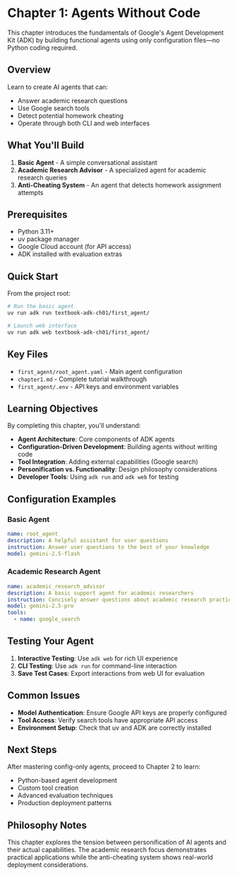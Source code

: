 # Chapter 1: Agents Without Code

This chapter introduces the fundamentals of Google's Agent Development Kit (ADK) by building functional agents using only configuration files—no Python coding required.

## Overview

Learn to create AI agents that can:
- Answer academic research questions
- Use Google search tools
- Detect potential homework cheating
- Operate through both CLI and web interfaces

## What You'll Build

1. **Basic Agent** - A simple conversational assistant
2. **Academic Research Advisor** - A specialized agent for academic research queries
3. **Anti-Cheating System** - An agent that detects homework assignment attempts

## Prerequisites

- Python 3.11+
- uv package manager
- Google Cloud account (for API access)
- ADK installed with evaluation extras

## Quick Start

From the project root:

```bash
# Run the basic agent
uv run adk run textbook-adk-ch01/first_agent/

# Launch web interface
uv run adk web textbook-adk-ch01/first_agent/
```

## Key Files

- `first_agent/root_agent.yaml` - Main agent configuration
- `chapter1.md` - Complete tutorial walkthrough
- `first_agent/.env` - API keys and environment variables

## Learning Objectives

By completing this chapter, you'll understand:

- **Agent Architecture**: Core components of ADK agents
- **Configuration-Driven Development**: Building agents without writing code
- **Tool Integration**: Adding external capabilities (Google search)
- **Personification vs. Functionality**: Design philosophy considerations
- **Developer Tools**: Using `adk run` and `adk web` for testing

## Configuration Examples

### Basic Agent
```yaml
name: root_agent
description: A helpful assistant for user questions
instruction: Answer user questions to the best of your knowledge
model: gemini-2.5-flash
```

### Academic Research Agent
```yaml
name: academic_research_advisor
description: A basic support agent for academic researchers
instruction: Concisely answer questions about academic research practices using Google search
model: gemini-2.5-pro
tools:
  - name: google_search
```

## Testing Your Agent

1. **Interactive Testing**: Use `adk web` for rich UI experience
2. **CLI Testing**: Use `adk run` for command-line interaction
3. **Save Test Cases**: Export interactions from web UI for evaluation

## Common Issues

- **Model Authentication**: Ensure Google API keys are properly configured
- **Tool Access**: Verify search tools have appropriate API access
- **Environment Setup**: Check that uv and ADK are correctly installed

## Next Steps

After mastering config-only agents, proceed to Chapter 2 to learn:
- Python-based agent development
- Custom tool creation
- Advanced evaluation techniques
- Production deployment patterns

## Philosophy Notes

This chapter explores the tension between personification of AI agents and their actual capabilities. The academic research focus demonstrates practical applications while the anti-cheating system shows real-world deployment considerations.